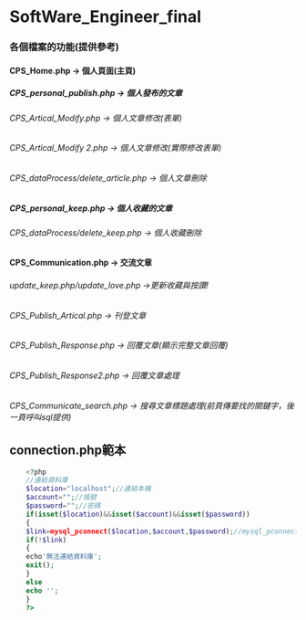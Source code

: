 # SoftWare_Engineer_final
### 各個檔案的功能(提供參考)
#### CPS_Home.php -> 個人頁面(主頁)

##### CPS_personal_publish.php -> 個人發布的文章
###### CPS_Artical_Modify.php -> 個人文章修改(表單)
###### CPS_Artical_Modify 2.php -> 個人文章修改(實際修改表單)
###### CPS_dataProcess/delete_article.php -> 個人文章刪除

##### CPS_personal_keep.php -> 個人收藏的文章
###### CPS_dataProcess/delete_keep.php -> 個人收藏刪除

#### CPS_Communication.php -> 交流文章
###### update_keep.php/update_love.php ->更新收藏與按讚!
###### CPS_Publish_Artical.php -> 刊登文章
###### CPS_Publish_Response.php -> 回覆文章(顯示完整文章回覆)
###### CPS_Publish_Response2.php -> 回覆文章處理
###### CPS_Communicate_search.php -> 搜尋文章標題處理(前頁傳要找的關鍵字，後一頁呼叫sql提供)

## connection.php範本
```php
    <?php
    //連結資料庫
    $location="localhost";//連結本機
    $account="";//帳號
    $password="";//密碼
    if(isset($location)&&isset($account)&&isset($password))
    {
    $link=mysql_pconnect($location,$account,$password);//mysql_pconnect連結狀況給link
    if(!$link)
    {
    echo'無法連結資料庫';
    exit();
    }
    else
    echo '';
    }
    ?>
```
